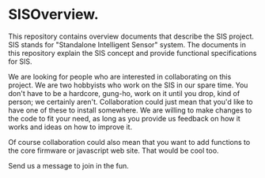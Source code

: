 # SISOverview.

This repository contains overview documents that describe the SIS project.  SIS stands for "Standalone Intelligent Sensor" system. The documents in this repository explain the SIS concept and provide functional specifications for SIS.

We are looking for people who are interested in collaborating on this project. We are two hobbyists who work on the SIS in our spare time. You don't have to be a hardcore, gung-ho, work on it until you drop, kind of person; we certainly aren't. Collaboration could just mean that you'd like to have one of these to install somewhere. We are willing to make changes to the code to fit your need, as long as you provide us feedback on how it works and ideas on how to improve it.

Of course collaboration could also mean that you want to add functions to the core firmware or javascript web site. That would be cool too.

Send us a message to join in the fun.




